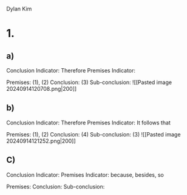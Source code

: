 Dylan Kim
# 1.
## a) 
Conclusion Indicator: Therefore
Premises Indicator: 

Premises: (1), (2)
Conclusion: (3)
Sub-conclusion: 
![[Pasted image 20240914120708.png|200]]

## b)
Conclusion Indicator: Therefore
Premises Indicator: It follows that 

Premises: (1), (2)
Conclusion: (4)
Sub-conclusion: (3)
![[Pasted image 20240914121252.png|200]]

## C)
Conclusion Indicator: 
Premises Indicator: because, besides, so

Premises: 
Conclusion: 
Sub-conclusion: 